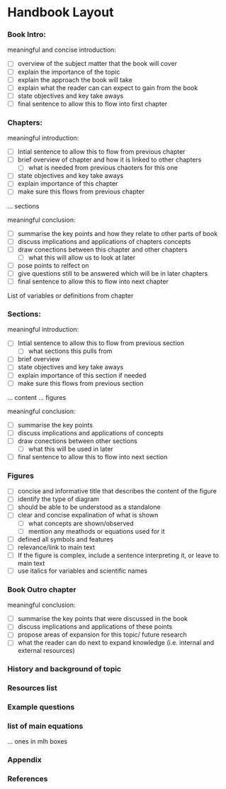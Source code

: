 # Handbook Layout

### Book Intro:

meaningful and concise introduction:

- [ ] overview of the subject matter that the book will cover
- [ ] explain the importance of the topic
- [ ] explain the approach the book will take
- [ ] explain what the reader can can expect to gain from the book
- [ ] state objectives and key take aways
- [ ] final sentence to allow this to flow into first chapter

### Chapters:

meaningful introduction:

- [ ] Intial sentence to allow this to flow from previous chapter
- [ ] brief overview of chapter and how it is linked to other chapters
    - [ ] what is needed from previous chaoters for this one
- [ ] state objectives and key take aways
- [ ] explain importance of this chapter
- [ ] make sure this flows from previous chapter

... sections

meaningful conclusion:

- [ ] summarise the key points and how they relate to other parts of book
- [ ] discuss implications and applications of chapters concepts
- [ ] draw conections between this chapter and other chapters
    - [ ] what this will allow us to look at later
- [ ] pose points to relfect on
- [ ] give questions still to be answered which will be in later chapters
- [ ] final sentence to allow this to flow into next chapter

List of variables or definitions from chapter

### Sections:

meaningful introduction:

- [ ] Intial sentence to allow this to flow from previous section
    - [ ] what sections this pulls from
- [ ] brief overview
- [ ] state objectives and key take aways
- [ ] explain importance of this section if needed
- [ ] make sure this flows from previous section

... content
... figures

meaningful conclusion:

- [ ] summarise the key points
- [ ] discuss implications and applications of concepts
- [ ] draw conections between other sections
    - [ ] what this will be used in later
- [ ] final sentence to allow this to flow into next section

### Figures

- [ ] concise and informative title that describes the content of the figure
- [ ] identify the type of diagram
- [ ] should be able to be understood as a standalone
- [ ] clear and concise expalination of what is shown
    - [ ] what concepts are shown/observed
    - [ ] mention any meathods or equations used for it
- [ ] defined all symbols and features
- [ ] relevance/link to main text
- [ ] If the figure is complex, include a sentence interpreting it, or leave to main text
- [ ] use italics for variables and scientific names

### Book Outro chapter

meaningful conclusion:

- [ ] summarise the key points that were discussed in the book
- [ ] discuss implications and applications of these points
- [ ] propose areas of expansion for this topic/ future research
- [ ] what the reader can do next to expand knowledge (i.e. internal and external resources)

### History and background of topic

### Resources list

### Example questions

### list of main equations
... ones in mlh boxes

### Appendix

### References